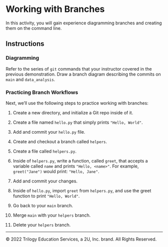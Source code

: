 # Working with Branches

In this activity, you will gain experience diagramming branches and creating them on the command line.

## Instructions

### Diagramming

Refer to the series of `git` commands that your instructor covered in the previous demonstration. Draw a branch diagram describing the commits on `main` and `data_analysis`.

### Practicing Branch Workflows

Next, we’ll use the following steps to practice working with branches:

1. Create a new directory, and initialize a Git repo inside of it.

2. Create a file named `hello.py` that simply prints `"Hello, World"`.

3. Add and commit your `hello.py` file.

4. Create and checkout a branch called `helpers`.

5. Create a file called `helpers.py`.

6. Inside of `helpers.py`, write a function, called `greet`, that accepts a variable called `name` and prints `"Hello, <name>"`. For example, `greet("Jane")` would print: `"Hello, Jane"`.

7. Add and commit your changes.

8. Inside of `hello.py`, import `greet` from `helpers.py`, and use the greet function to print `"Hello, World"`.

9. Go back to your `main` branch.

10. Merge `main` with your `helpers` branch.

11. Delete your `helpers` branch.

- - -

© 2022 Trilogy Education Services, a 2U, Inc. brand. All Rights Reserved.